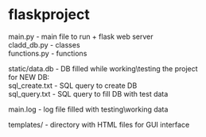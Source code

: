 # flaskproject

main.py - main file to run + flask web server  
cladd_db.py - classes  
functions.py - functions  
  
static/data.db - DB filled while working\testing the project  
for NEW DB:   
sql_create.txt - SQL query to create DB  
sql_query.txt - SQL query to fill DB with test data  
  
main.log - log file filled with testing\working data  
  
templates/ - directory with HTML files for GUI interface   
